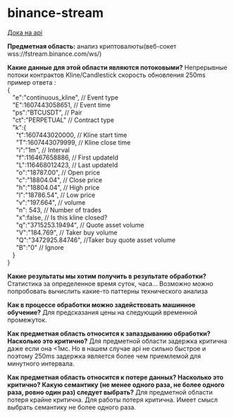 # binance-stream
<a href="https://developers.binance.com/docs/derivatives/usds-margined-futures/websocket-market-streams">Дока на api</a>

<b>Предметная область:</b> анализ криптовалюты(веб-сокет wss://fstream.binance.com/ws/) 
<p>
  <b>Какие данные для этой области являются потоковыми?</b>
  Непрерывные потоки контрактов Kline/Candlestick
  скорость обновления 250ms
  пример ответа : <br>
  { <br>
  &nbsp&nbsp&nbsp"e":"continuous_kline",	// Event type <br>
  &nbsp&nbsp&nbsp"E":1607443058651,		// Event time <br>
  &nbsp&nbsp&nbsp"ps":"BTCUSDT",			// Pair <br>
  &nbsp&nbsp&nbsp"ct":"PERPETUAL"			// Contract type <br>
  &nbsp&nbsp&nbsp"k":{ <br>
    &nbsp&nbsp&nbsp&nbsp&nbsp"t":1607443020000,		// Kline start time <br>
    &nbsp&nbsp&nbsp&nbsp&nbsp"T":1607443079999,		// Kline close time <br>
    &nbsp&nbsp&nbsp&nbsp&nbsp"i":"1m",				// Interval <br>
    &nbsp&nbsp&nbsp&nbsp&nbsp"f":116467658886,		// First updateId <br>
    &nbsp&nbsp&nbsp&nbsp&nbsp"L":116468012423,		// Last updateId <br>
    &nbsp&nbsp&nbsp&nbsp&nbsp"o":"18787.00",			// Open price <br>
    &nbsp&nbsp&nbsp&nbsp&nbsp"c":"18804.04",			// Close price <br>
    &nbsp&nbsp&nbsp&nbsp&nbsp"h":"18804.04",			// High price <br>
    &nbsp&nbsp&nbsp&nbsp&nbsp"l":"18786.54",			// Low price <br>
    &nbsp&nbsp&nbsp&nbsp&nbsp"v":"197.664",			// volume <br>
    &nbsp&nbsp&nbsp&nbsp&nbsp"n": 543,				// Number of trades  <br>
    &nbsp&nbsp&nbsp&nbsp&nbsp"x":false,				// Is this kline closed? <br>
    &nbsp&nbsp&nbsp&nbsp&nbsp"q":"3715253.19494",	// Quote asset volume <br>
    &nbsp&nbsp&nbsp&nbsp&nbsp"V":"184.769",			// Taker buy volume <br>
    &nbsp&nbsp&nbsp&nbsp&nbsp"Q":"3472925.84746",	//Taker buy quote asset volume <br>
    &nbsp&nbsp&nbsp&nbsp&nbsp"B":"0"					// Ignore <br>
  &nbsp&nbsp&nbsp} <br>
} <br>
</p>
<p>
  <b>Какие результаты мы хотим получить в результате обработки?</b> 
  Статистика за определенное время суток, часа... Возможно можно попробовать вычислить какие-то паттерны технического анализа
</p>
<p>
  <b>Как в процессе обработки можно задействовать машинное обучение?</b> 
  Для предсказания цены на следующий временной промежуток.
</p>
<p>
  <b>Как предметная область относится к запаздыванию обработки? Насколько это критично?</b> 
  Для предметной области задержка критична даже если она <1мс. Но в нашем случае api не сильно быстрое и поэтому 250ms задержка является более чем приемлемой для минутного интервала.
</p>
<p>
  <b>Как предметная область относится к потере данных? Насколько это критично? Какую семантику (не менее одного раза, не более одного раза, ровно один раз) следует выбрать?</b>
  Для предметной области потеря крайне критична. 
  Для работы потеря критична.
  Имеет смысл выбрать семантику не более одного раза.
</p>

